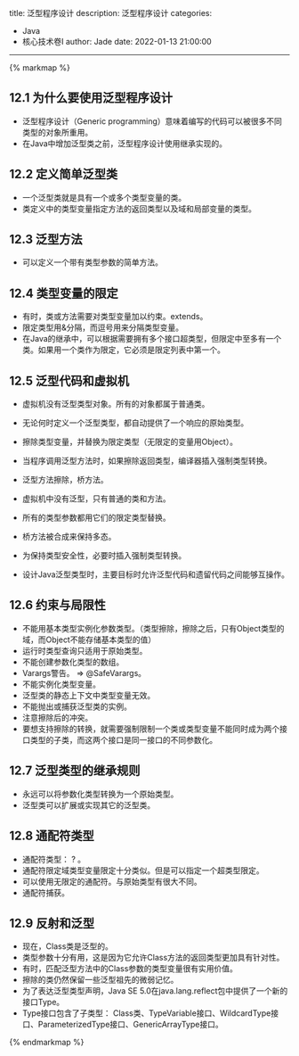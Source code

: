 title: 泛型程序设计
description: 泛型程序设计
categories: 
  - Java
  - 核心技术卷I
author: Jade
date: 2022-01-13 21:00:00
---

{% markmap %}

## 12.1 为什么要使用泛型程序设计
- 泛型程序设计（Generic programming）意味着编写的代码可以被很多不同类型的对象所重用。
- 在Java中增加泛型类之前，泛型程序设计使用继承实现的。

## 12.2 定义简单泛型类
- 一个泛型类就是具有一个或多个类型变量的类。
- 类定义中的类型变量指定方法的返回类型以及域和局部变量的类型。

## 12.3 泛型方法
- 可以定义一个带有类型参数的简单方法。

## 12.4 类型变量的限定
- 有时，类或方法需要对类型变量加以约束。extends。
- 限定类型用&分隔，而逗号用来分隔类型变量。
- 在Java的继承中，可以根据需要拥有多个接口超类型，但限定中至多有一个类。如果用一个类作为限定，它必须是限定列表中第一个。

## 12.5 泛型代码和虚拟机
- 虚拟机没有泛型类型对象。所有的对象都属于普通类。
- 无论何时定义一个泛型类型，都自动提供了一个响应的原始类型。
- 擦除类型变量，并替换为限定类型（无限定的变量用Object）。

- 当程序调用泛型方法时，如果擦除返回类型，编译器插入强制类型转换。
- 泛型方法擦除，桥方法。
- 虚拟机中没有泛型，只有普通的类和方法。
- 所有的类型参数都用它们的限定类型替换。
- 桥方法被合成来保持多态。
- 为保持类型安全性，必要时插入强制类型转换。
- 设计Java泛型类型时，主要目标时允许泛型代码和遗留代码之间能够互操作。

## 12.6 约束与局限性
- 不能用基本类型实例化参数类型。（类型擦除，擦除之后，只有Object类型的域，而Object不能存储基本类型的值）
- 运行时类型查询只适用于原始类型。
- 不能创建参数化类型的数组。
- Varargs警告。 =>  @SafeVarargs。
- 不能实例化类型变量。
- 泛型类的静态上下文中类型变量无效。
- 不能抛出或捕获泛型类的实例。
- 注意擦除后的冲突。
- 要想支持擦除的转换，就需要强制限制一个类或类型变量不能同时成为两个接口类型的子类，而这两个接口是同一接口的不同参数化。

## 12.7 泛型类型的继承规则
- 永远可以将参数化类型转换为一个原始类型。
- 泛型类可以扩展或实现其它的泛型类。

## 12.8 通配符类型
- 通配符类型： ? 。
- 通配符限定域类型变量限定十分类似。但是可以指定一个超类型限定。
- 可以使用无限定的通配符。与原始类型有很大不同。
- 通配符捕获。

## 12.9 反射和泛型
- 现在，Class类是泛型的。
- 类型参数十分有用，这是因为它允许Class<T>方法的返回类型更加具有针对性。
- 有时，匹配泛型方法中的Class<T>参数的类型变量很有实用价值。
- 擦除的类仍然保留一些泛型祖先的微弱记忆。
- 为了表达泛型类型声明，Java SE 5.0在java.lang.reflect包中提供了一个新的接口Type。
- Type接口包含了子类型： Class类、TypeVariable接口、WildcardType接口、ParameterizedType接口、GenericArrayType接口。

{% endmarkmap %}
